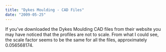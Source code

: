 ```yaml
---
title: "Dykes Moulding - CAD Files"
date: "2009-05-25"
---
```


If you’ve downloaded the Dykes Moulding CAD files from their website you may have noticed that the profiles are not to scale. From what I could see, the scale factor seems to be the same for all the files, approximately 0.056568174.
